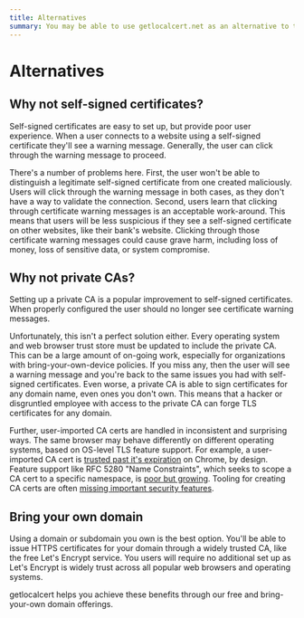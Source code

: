 ```yaml
---
title: Alternatives
summary: You may be able to use getlocalcert.net as an alternative to these technologies
---
```


# Alternatives

## Why not self-signed certificates?

Self-signed certificates are easy to set up, but provide poor user experience.
When a user connects to a website using a self-signed certificate they'll see a warning message.
Generally, the user can click through the warning message to proceed.

There's a number of problems here.
First, the user won't be able to distinguish a legitimate self-signed certificate from one created maliciously.
Users will click through the warning message in both cases, as they don't have a way to validate the connection.
Second, users learn that clicking through certificate warning messages is an acceptable work-around.
This means that users will be less suspicious if they see a self-signed certificate on other websites, like their bank's website.
Clicking through those certificate warning messages could cause grave harm, including loss of money, loss of sensitive data, or system compromise.

## Why not private CAs?

Setting up a private CA is a popular improvement to self-signed certificates.
When properly configured the user should no longer see certificate warning messages.

Unfortunately, this isn't a perfect solution either.
Every operating system and web browser trust store must be updated to include the private CA.
This can be a large amount of on-going work, especially for organizations with bring-your-own-device policies.
If you miss any, then the user will see a warning message and you're back to the same issues you had with self-signed certificates.
Even worse, a private CA is able to sign certificates for any domain name, even ones you don't own.
This means that a hacker or disgruntled employee with access to the private CA can forge TLS certificates for any domain.

Further, user-imported CA certs are handled in inconsistent and surprising ways.
The same browser may behave differently on different operating systems, based on OS-level TLS feature support.
For example, a user-imported CA cert is [trusted past it's expiration](https://bugs.chromium.org/p/chromium/issues/detail?id=1072083&q=trust%20root%20expiration&can=2) on Chrome, by design.
Feature support like RFC 5280 "Name Constraints", which seeks to scope a CA cert to a specific namespace, is [poor but growing](https://alexsci.com/blog/name-non-constraint/).
Tooling for creating CA certs are often [missing important security features](https://github.com/FiloSottile/mkcert/issues/302).

## Bring your own domain

Using a domain or subdomain you own is the best option.
You'll be able to issue HTTPS certificates for your domain through a widely trusted CA, like the free Let's Encrypt service.
You users will require no additional set up as Let's Encrypt is widely trust across all popular web browsers and operating systems.

getlocalcert helps you achieve these benefits through our free and bring-your-own domain offerings.

